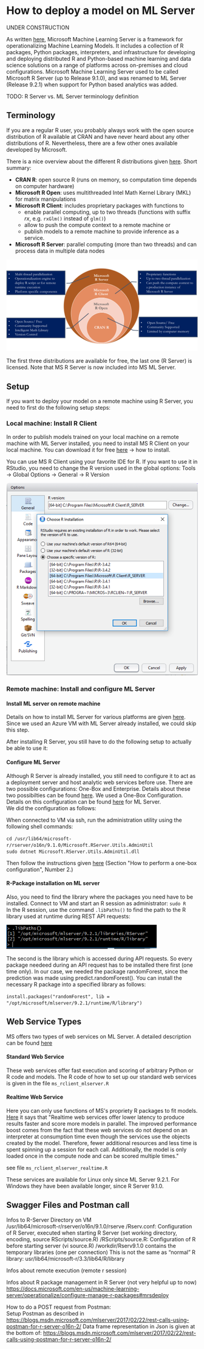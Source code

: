 ﻿# How to deploy a model on ML Server

UNDER CONSTRUCTION    

As written [here](https://docs.microsoft.com/de-de/machine-learning-server/index), Microsoft Machine Learning Server is a framework for operationalizing Machine Learning Models. It includes a collection of R packages, Python packages, interpreters, and infrastructure for developing and deploying distributed R and Python-based machine learning and data science solutions on a range of platforms across on-premises and cloud configurations.
Microsoft Machine Learning Server used to be called Microsoft R Server (up to Release 9.1.0), and was renamed to ML Server (Release 9.2.1) when support for Python based analytics was added. 


TODO: R Server vs. ML Server terminology definition

## Terminology
If you are a regular R user, you probably always work with the open source distribution of R available at CRAN and have never heard about any other distributions of R. Nevertheless, there are a few other ones available developed by Microsoft.  


There is a nice overview about the different R distributions given [here](https://www.linkedin.com/pulse/microsoft-r-open-source-which-suits-you-best-tathagata-mukhopadhyay/). Short summary:

* **CRAN R**: open source R (runs on memory, so computation time depends on computer hardware)
* **Microsoft R Open**: uses multithreaded Intel Math Kernel Library (MKL) for matrix manipulations
* **Microsoft R Client**: includes proprietary packages with  functions to      
    * enable parallel computing, up to two threads (functions with suffix *rx*, e.g. `rxGlm()` instead of `glm()`) 
    * allow to push the compute context to a remote machine or 
    * publish models to a remote machine to provide inference as a service.
* **Microsoft R Server**: parallel computing (more than two threads) and can process data in multiple data nodes


![overviewRversions](images/overviewRdistributions.png)

The first three distributions are available for free, the last one (R Server) is licensed. 
Note that MS R Server is now included into MS ML Server.


## Setup

If you want to deploy your model on a remote machine using R Server, you need to first do the following setup steps:

### Local machine: Install R Client
In order to publish models trained on your local machine on a remote machine with ML Server installed, you need to install MS R Client on your local machine. You can download it for free [here](https://docs.microsoft.com/en-us/machine-learning-server/r-client/install-on-windows) -> how to install.

You can use MS R Client using your favorite IDE for R. If you want to use it in RStudio, you need to change the R version used in the global options:
Tools -> Global Options -> General -> R Version

![options](images/globoptsetRclient.png)



### Remote machine: Install and configure ML Server
#### Install ML server on remote machine
Details on how to install ML Server for various platforms are given [here](https://docs.microsoft.com/en-us/machine-learning-server/install/machine-learning-server-linux-install). Since we used an Azure VM with ML Server already installed, we could skip this step. 

After installing R Server, you still have to do the following setup to actually be able to use it:

#### **Configure ML Server**  
Although R Server is already installed, you still need to configure it to act as a deployment server and host analytic web services before use. There are two possible configurations: One-Box and Enterprise. Details about these two possibilties can be found [here](https://docs.microsoft.com/en-us/machine-learning-server/operationalize/configure-start-for-administrators). We used a One-Box Configuration. 
Details on this configuration can be found  [here](https://docs.microsoft.com/en-us/machine-learning-server/operationalize/configure-machine-learning-server-one-box) for ML Server.  
We did the configuration as follows:

When connected to VM via ssh, run the administration utility using the following shell commands: 

`cd /usr/lib64/microsoft-r/rserver/o16n/9.1.0/Microsoft.RServer.Utils.AdminUtil`  
`sudo dotnet Microsoft.RServer.Utils.AdminUtil.dll`

Then follow the instructions given [here](https://docs.microsoft.com/en-us/machine-learning-server/install/operationalize-r-server-one-box-config) (Section "How to perform a one-box configuration", Number 2.)



#### R-Package installation on ML server
Also, you need to find the library where the packages you need have to be installed. 
Connect to VM and start an R session as administrator:
`sudo R`    
In the R session, use the command `.libPaths()` to find the path to the R library used at runtime during REST API requests: 

![library](images/4_MLserver_library.png)

The second is the library which is accessed during API requests. So every package needeed during an API request has to be installed there first (one time only). In our case, we needed the package randomForest, since the prediction was made using predict.randomForest(). You can install the necessary R package into a specified library as follows:

`install.packages("randomForest", lib = "/opt/microsoft/mlserver/9.2.1/runtime/R/library")`

## Web Service Types
MS offers two types of web services on ML Server. A detailed description can be found [here](https://docs.microsoft.com/de-de/machine-learning-server/operationalize/concept-what-are-web-services)

#### Standard Web Service

These web services offer fast execution and scoring of arbitrary Python or R code and models. 
The R code of how to set up our standard web services is given in the file 
 `ms_rclient_mlserver.R`

#### Realtime Web Service



Here you can only use functions of MS's propriety R packages to fit models. [Here](https://blogs.msdn.microsoft.com/mlserver/2017/10/15/1-million-predictionssec-with-machine-learning-server-web-service/) it says that "Realtime web services offer lower latency to produce results faster and score more models in parallel. The improved performance boost comes from the fact that these web services do not depend on an interpreter at consumption time even though the services use the objects created by the model. Therefore, fewer additional resources and less time is spent spinning up a session for each call. Additionally, the model is only loaded once in the compute node and can be scored multiple times."

see file `ms_rclient_mlserver_realtime.R`

These services are available for Linux only since ML Server 9.2.1. For Windows they have been available longer, since R Server 9.1.0.


## Swagger Files and Postman call

Infos to R-Server Directory on VM    
/usr/lib64/microsoft-r/rserver/o16n/9.1.0/rserve
/Rserv.conf: Configuration of R Server, executed when starting R Server (set working directory, encoding, source RScripts/source.R)
/RScripts/source.R: Configuration of R before starting server (vi source.R)
/workdir/Rserv9.1.0 contains the temporary libraries (one per connection)
This is not the same as “normal” R library:
usr/lib64/microsoft-r/3.3/lib64/R/library

Infos about remote execution (remote r session)	    



Infos about R package management in R Server (not very helpful up to now)    
https://docs.microsoft.com/en-us/machine-learning-server/operationalize/configure-manage-r-packages#mrsdeploy

How to do a POST request from Postman:    
Setup Postman as described in 
https://blogs.msdn.microsoft.com/mlserver/2017/02/22/rest-calls-using-postman-for-r-server-o16n-2/
Data frame representation in Json is given at the bottom of:
https://blogs.msdn.microsoft.com/mlserver/2017/02/22/rest-calls-using-postman-for-r-server-o16n-2/


